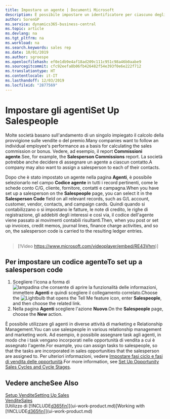 ```yaml
---
title: Impostare un agente | Documenti Microsoft
description: È possibile impostare un identificatore per ciascuno degli agenti, per tenere traccia delle prestazioni di ogni persona o per assegnare un agente a un contatto.
author: SorenGP
ms.service: dynamics365-business-central
ms.topic: article
ms.devlang: na
ms.tgt_pltfrm: na
ms.workload: na
ms.search.keywords: sales rep
ms.date: 10/01/2019
ms.author: sgroespe
ms.openlocfilehash: ef0e1db9e4af18ad209c111c951c98a46b0aabe9
ms.sourcegitcommit: cfc92eefa8b06fb426482f54e393f0e6e222f712
ms.translationtype: HT
ms.contentlocale: it-IT
ms.lasthandoff: 12/03/2019
ms.locfileid: "2877569"
---
```

# <a name="set-up-salespeople"></a><span data-ttu-id="21810-103">Impostare gli agenti</span><span class="sxs-lookup"><span data-stu-id="21810-103">Set Up Salespeople</span></span>
<span data-ttu-id="21810-104">Molte società basano sull'andamento di un singolo impiegato il calcolo della provvigione sulle vendite o del premio.</span><span class="sxs-lookup"><span data-stu-id="21810-104">Many companies want to follow an individual employee's performance as a basis for calculating the sales commission or bonus.</span></span> <span data-ttu-id="21810-105">Vedere, ad esempio, il report **Commissioni agente**.</span><span class="sxs-lookup"><span data-stu-id="21810-105">See, for example, the **Salesperson Commissions** report.</span></span> <span data-ttu-id="21810-106">La società potrebbe anche decidere di assegnare un agente a ciascun contatto.</span><span class="sxs-lookup"><span data-stu-id="21810-106">A company may also want to assign a salesperson to each of their contacts.</span></span>

<span data-ttu-id="21810-107">Dopo che è stato impostato un agente nella pagina **Agenti**, è possibile selezionarlo nel campo **Codice agente** in tutti i record pertinenti, come le schede conto C/G, cliente, fornitore, contatti e campagna.</span><span class="sxs-lookup"><span data-stu-id="21810-107">When you have set up a salesperson on the **Salespeople** page, you can select it in the **Salesperson Code** field on all relevant records, such as G/L account, customer, vendor, contacts, and campaign cards.</span></span> <span data-ttu-id="21810-108">Quindi quando si contabilizzano o si impostano le fatture, le note di credito, le righe di registrazione, gli addebiti degli interessi e così via, il codice dell'agente viene passato ai movimenti contabili risultanti.</span><span class="sxs-lookup"><span data-stu-id="21810-108">Then, when you post or set up invoices, credit memos, journal lines, finance charge activities, and so on, the salesperson code is carried to the resulting ledger entries.</span></span>
<br><br>  
> [!Video https://www.microsoft.com/videoplayer/embed/RE43Vhm)]

## <a name="to-set-up-a-salesperson-code"></a><span data-ttu-id="21810-109">Per impostare un codice agente</span><span class="sxs-lookup"><span data-stu-id="21810-109">To set up a salesperson code</span></span>
1. <span data-ttu-id="21810-110">Scegliere l'icona a forma di ![lampadina che consente di aprire la funzionalità delle informazioni](media/ui-search/search_small.png "Informazioni sull'operazione che si desidera eseguire"), immettere **Agenti** e quindi scegliere il collegamento correlato.</span><span class="sxs-lookup"><span data-stu-id="21810-110">Choose the ![Lightbulb that opens the Tell Me feature](media/ui-search/search_small.png "Tell me what you want to do") icon, enter **Salespeople**, and then choose the related link.</span></span>
2. <span data-ttu-id="21810-111">Nella pagina **Agenti** scegliere l'azione **Nuovo**.</span><span class="sxs-lookup"><span data-stu-id="21810-111">On the **Salespeople** page, choose the **New** action.</span></span>

<span data-ttu-id="21810-112">È possibile utilizzare gli agenti in diverse attività di marketing e Relationship Management.</span><span class="sxs-lookup"><span data-stu-id="21810-112">You can use salespeople in various relationship management and marketing work.</span></span> <span data-ttu-id="21810-113">Ad esempio, è possibile assegnare task agli agenti, in modo che i task vengano incorporati nelle opportunità di vendita a cui è assegnato l'agente.</span><span class="sxs-lookup"><span data-stu-id="21810-113">For example, you can assign tasks to salespeople, so that the tasks are incorporated in sales opportunities that the salesperson are assigned to.</span></span> <span data-ttu-id="21810-114">Per ulteriori informazioni, vedere [Impostare fasi ciclo e fasi di vendita delle opportunità](marketing-how-setup-opportunity-sales-cycles-stages.md).</span><span class="sxs-lookup"><span data-stu-id="21810-114">For more information, see [Set Up Opportunity Sales Cycles and Cycle Stages](marketing-how-setup-opportunity-sales-cycles-stages.md).</span></span>

## <a name="see-also"></a><span data-ttu-id="21810-115">Vedere anche</span><span class="sxs-lookup"><span data-stu-id="21810-115">See Also</span></span>
[<span data-ttu-id="21810-116">Setup Vendite</span><span class="sxs-lookup"><span data-stu-id="21810-116">Setting Up Sales</span></span>](sales-setup-sales.md)  
[<span data-ttu-id="21810-117">Vendite</span><span class="sxs-lookup"><span data-stu-id="21810-117">Sales</span></span>](sales-manage-sales.md)  
<span data-ttu-id="21810-118">[Utilizzo di [!INCLUDE[d365fin](includes/d365fin_md.md)]](ui-work-product.md)</span><span class="sxs-lookup"><span data-stu-id="21810-118">[Working with [!INCLUDE[d365fin](includes/d365fin_md.md)]](ui-work-product.md)</span></span>  
